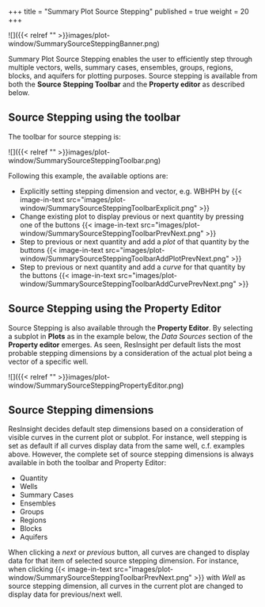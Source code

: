 +++
title = "Summary Plot Source Stepping"
published = true
weight = 20
+++

![]({{< relref "" >}}images/plot-window/SummarySourceSteppingBanner.png)

Summary Plot Source Stepping enables the user to efficiently step through multiple vectors, wells, summary cases, ensembles, groups, regions, blocks, and aquifers for plotting purposes.
Source stepping is available from both the **Source Stepping Toolbar** and the **Property editor** as described below.

## Source Stepping using the toolbar
The toolbar for source stepping is:

![]({{< relref "" >}}images/plot-window/SummarySourceSteppingToolbar.png)

Following this example, the available options are:

- Explicitly setting stepping dimension and vector, e.g. WBHPH by 
{{< image-in-text src="images/plot-window/SummarySourceSteppingToolbarExplicit.png" >}}
- Change existing plot to display previous or next quantity by pressing one of the buttons
{{< image-in-text src="images/plot-window/SummarySourceSteppingToolbarPrevNext.png" >}}
- Step to previous or next quantity and add a *plot* of that quantity by the buttons
{{< image-in-text src="images/plot-window/SummarySourceSteppingToolbarAddPlotPrevNext.png" >}}
- Step to previous or next quantity and add a *curve* for that quantity by the buttons
{{< image-in-text src="images/plot-window/SummarySourceSteppingToolbarAddCurvePrevNext.png" >}}

## Source Stepping using the Property Editor
Source Stepping is also available through the **Property Editor**.
By selecting a subplot in **Plots** as in the example below, the *Data Sources* section of the **Property editor** emerges.
As seen, ResInsight per default lists the most probable stepping dimensions by a consideration of the actual plot being a vector of a specific well. 

![]({{< relref "" >}}images/plot-window/SummarySourceSteppingPropertyEditor.png)

## Source Stepping dimensions
ResInsight decides default step dimensions based on a consideration of visible curves in the current plot or subplot. For instance, well stepping is set as default if all curves display data from the same well, c.f. examples above.
However, the complete set of source stepping dimensions is always available in both the toolbar and Property Editor:

- Quantity
- Wells
- Summary Cases
- Ensembles
- Groups
- Regions
- Blocks
- Aquifers

When clicking a *next* or *previous* button, all curves are changed to display data for that item of selected source stepping dimension. 
For instance, when clicking {{< image-in-text src="images/plot-window/SummarySourceSteppingToolbarPrevNext.png" >}}
with *Well* as source stepping dimension, all curves in the current plot are changed to display data for previous/next well.


